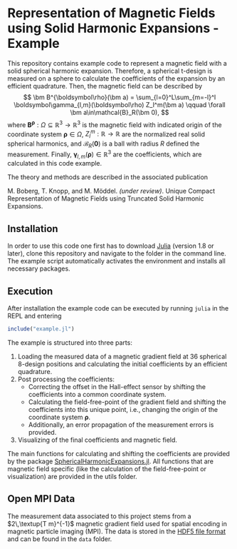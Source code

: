 # Representation of Magnetic Fields using Solid Harmonic Expansions - Example

This repository contains example code to represent a magnetic field with a solid spherical harmonic expansion. Therefore, a spherical t-design is measured on a sphere to calculate the coefficients of the expansion by an efficient quadrature. Then, the magnetic field can be described by 
    $$ 
        \bm B^{\boldsymbol\rho}(\bm a) = 
        \sum_{l=0}^L\sum_{m=-l}^l \boldsymbol\gamma_{l,m}(\boldsymbol\rho) Z_l^m(\bm a)
        \qquad \forall \bm a\in\mathcal{B}_R(\bm 0), 
    $$
where $\bm B^{\boldsymbol\rho}:\Omega \subseteq\mathbb{R}^3 \rightarrow \mathbb{R}^3$ is the magnetic field with indicated origin of the coordinate system $\boldsymbol\rho\in\Omega$, $Z_l^m : \mathbb{R} \rightarrow \mathbb{R}$ are the normalized real solid spherical harmonics, and $\mathcal{B}_R(\bm 0)$ is a ball with radius $R$ defined the measurement. Finally, $\boldsymbol\gamma_{l,m}(\boldsymbol\rho)\in\mathbb{R}^3$ are the coefficients, which are calculated in this code example.


The theory and methods are described in the associated publication

M. Boberg, T. Knopp, and M. Möddel. *(under review)*. Unique Compact Representation of Magnetic Fields using Truncated Solid Harmonic Expansions. 



## Installation

In order to use this code one first has to download [Julia](https://julialang.org/) (version 1.8 or later), clone this repository and navigate to the folder in the command line. The example script automatically activates the environment and installs all necessary packages.

## Execution
After installation the example code can be executed by running `julia` in the REPL and entering
```julia
include("example.jl")
```
The example is structured into three parts:
1. Loading the measured data of a magnetic gradient field at $36$ spherical 8-design positions and calculating the initial coefficients by an efficient quadrature.
2. Post processing the coefficients: 
    * Correcting the offset in the Hall-effect sensor by shifting the coefficients into a common coordinate system.
    * Calculating the field-free-point of the gradient field and shifting the coefficients into this unique point, i.e., changing the origin of the coordinate system $\boldsymbol\rho$.
    * Additionally, an error propagation of the measurement errors is provided.
3. Visualizing of the final coefficients and magnetic field.

The main functions for calculating and shifting the coefficients are provided by the package [SphericalHarmonicExpansions.jl](https://github.com/hofmannmartin/SphericalHarmonicExpansions.jl). All functions that are magnetic field specific (like the calculation of the field-free-point or visualization) are provided in the utils folder.


## Open MPI Data

The measurement data associated to this project stems from a $2\,\textup{T m}^{-1}$ magnetic gradient field used for spatial encoding in magnetic particle imaging (MPI). The data is stored in the [HDF5 file format](https://www.hdfgroup.org/solutions/hdf5/) and can be found in the `data` folder.